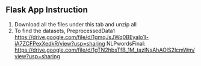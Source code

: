 ## Flask App Instruction
1. Download all the files under this tab and unzip all
2. To find the datasets, PreprocessedData1 https://drive.google.com/file/d/1gmqJsJWq0BEyaIo1l-iA7ZCFPexXedkR/view?usp=sharing
                         NLPwordsFinal: https://drive.google.com/file/d/1gTN2hbsTfB_1M_tazlNsAhAOlS2IcmWm/view?usp=sharing

